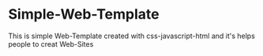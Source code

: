 # Simple-Web-Template
This is simple Web-Template created with css-javascript-html and it's helps people to creat Web-Sites 
